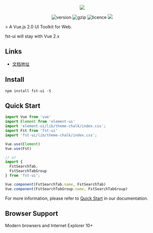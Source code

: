 <p align="center">
  <a href="https://forestxiecode.github.io/fst-ui/#/">
    <img src="https://i.postimg.cc/Gh5pLZ3G/logo-03.png">
  </a>
</p>

<p align="center">
  <img src="https://img.shields.io/npm/v/fst-ui?style=flat-square" alt="version">
  <img src="https://img.badgesize.io/https://unpkg.com/fst-ui/dist/fst-ui.umd.js?compression=gzip&label=gzip" alt="gzip" />
  <img src="https://img.shields.io/npm/l/fst-ui.svg" alt="licence">
  <a>
    <img src="https://app.travis-ci.com/forestxieCode/fst-ui.svg?branch=main">
  </a>
</p>
> A Vue.js 2.0 UI Toolkit for Web.

fst-ui will stay with Vue 2.x 

## Links
-  [文档地址](https://forestxiecode.github.io/fst-ui/)

## Install
```shell
npm install fst-ui -S
```

## Quick Start
``` javascript
import Vue from 'vue'
import Element from 'element-ui'
import 'element-ui/lib/theme-chalk/index.css';
import Fst from 'fst-ui'
import 'fst-ui/lib/theme-chalk/index.css';

Vue.use(Element)
Vue.use(Fst)

// or
import { 
  FstSearchTab, 
  FstSearchTabGroup 
} from 'fst-ui';

Vue.component(FstSearchTab.name, FstSearchTab)
Vue.component(FstSearchTabGroup.name, FstSearchTabGroup)
```
For more information, please refer to [Quick Start](http://114.116.142.157:8989/#/component/quickstart) in our documentation.

## Browser Support
Modern browsers and Internet Explorer 10+

